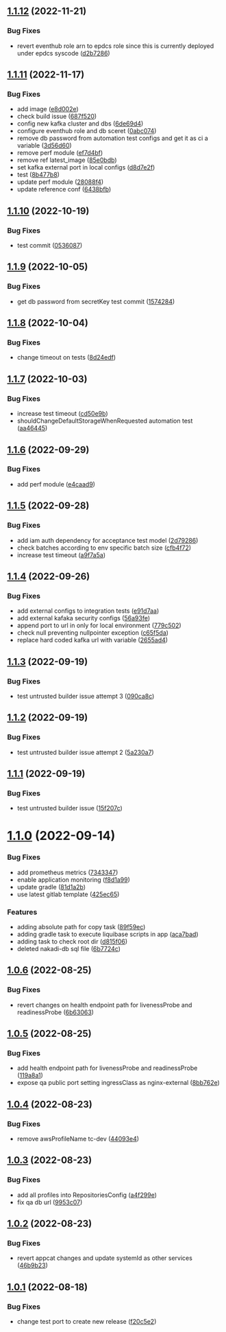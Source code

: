 ## [1.1.12](https://github.com/wiley/nakadi/compare/v1.1.11...v1.1.12) (2022-11-21)


### Bug Fixes

* revert eventhub role arn to epdcs role since this is currently deployed under epdcs syscode ([d2b7286](https://github.com/wiley/nakadi/commit/d2b7286ca864f9aabf10426a1ee3168635e7ce09))

## [1.1.11](https://github.com/wiley/nakadi/compare/v1.1.10...v1.1.11) (2022-11-17)


### Bug Fixes

* add image ([e8d002e](https://github.com/wiley/nakadi/commit/e8d002e6db6121ddd8423e1e861492ef78889ffb))
* check build issue ([687f520](https://github.com/wiley/nakadi/commit/687f5201b5dbd31391c54f779b401b10b37c6634))
* config new kafka cluster and dbs ([6de69d4](https://github.com/wiley/nakadi/commit/6de69d480eb6072e5aae2639a8290eb06b6037ff))
* configure eventhub role and db sceret ([0abc074](https://github.com/wiley/nakadi/commit/0abc074475967df89ccddf18815c4678fc2f32f6))
* remove db password from automation test configs and get it as ci a variable ([3d56d60](https://github.com/wiley/nakadi/commit/3d56d602cd36b0c9e6aa55d10655c0f277f6db4c))
* remove perf module ([ef7d4bf](https://github.com/wiley/nakadi/commit/ef7d4bf16002d04f9aaa86914f5c223802c76eca))
* remove ref latest_image ([85e0bdb](https://github.com/wiley/nakadi/commit/85e0bdb7bab7eb7fb1335b16905a70a1fd6c4b9f))
* set kafka external port in local configs ([d8d7e2f](https://github.com/wiley/nakadi/commit/d8d7e2fa887b8e499d4ccece85b6303ee988ab08))
* test ([8b477b8](https://github.com/wiley/nakadi/commit/8b477b82a40ae5b2b0eb2e31e50208e6fc1185bd))
* update perf module ([28088f4](https://github.com/wiley/nakadi/commit/28088f43cc02ab0034e98847d735694ff640019d))
* update reference conf ([6438bfb](https://github.com/wiley/nakadi/commit/6438bfbf39fd3c385cc07c76550dbc3e5840a104))

## [1.1.10](https://github.com/wiley/nakadi/compare/v1.1.9...v1.1.10) (2022-10-19)

### Bug Fixes

* test commit ([0536087](https://github.com/wiley/nakadi/commit/0536087ecd91418cf84e9b32e4c16b8d2e704aa6))

## [1.1.9](https://github.com/wiley/nakadi/compare/v1.1.8...v1.1.9) (2022-10-05)

### Bug Fixes

* get db password from secretKey test commit ([1574284](https://github.com/wiley/nakadi/commit/1574284cb2c12b996c11c33bf9b0fe6bda5a8bbc))

## [1.1.8](https://github.com/wiley/nakadi/compare/v1.1.7...v1.1.8) (2022-10-04)


### Bug Fixes

* change timeout on tests ([8d24edf](https://github.com/wiley/nakadi/commit/8d24edf4d0b5bbdd6d7613d34677c64a422c8fe0))

## [1.1.7](https://github.com/wiley/nakadi/compare/v1.1.6...v1.1.7) (2022-10-03)


### Bug Fixes

* increase test timeout ([cd50e9b](https://github.com/wiley/nakadi/commit/cd50e9b7beefdc00cac152dfaa7d65edfe1a0bb4))
* shouldChangeDefaultStorageWhenRequested automation test ([aa46445](https://github.com/wiley/nakadi/commit/aa4644503980b24c1ffd9147bd93c1c1aad52970))

## [1.1.6](https://github.com/wiley/nakadi/compare/v1.1.5...v1.1.6) (2022-09-29)


### Bug Fixes

* add perf module ([e4caad9](https://github.com/wiley/nakadi/commit/e4caad9178a375d12e715f04737b80ae532c9cbc))

## [1.1.5](https://github.com/wiley/nakadi/compare/v1.1.4...v1.1.5) (2022-09-28)


### Bug Fixes

* add iam auth dependency for acceptance test model ([2d79286](https://github.com/wiley/nakadi/commit/2d79286a7f9169732d5685904a23124594937ad8))
* check batches according to env specific batch size ([cfb4f72](https://github.com/wiley/nakadi/commit/cfb4f72d313fdb0100d4aeb21d50b1d1f6959f70))
* increase test timeout ([a9f7a5a](https://github.com/wiley/nakadi/commit/a9f7a5a1ee7efbd3eed86a67d4253092f5b895c4))

## [1.1.4](https://github.com/wiley/nakadi/compare/v1.1.3...v1.1.4) (2022-09-26)


### Bug Fixes

* add external configs to integration tests ([e91d7aa](https://github.com/wiley/nakadi/commit/e91d7aa316095e39aeaf08586bf2de25abcd9754))
* add external kafaka security configs ([56a93fe](https://github.com/wiley/nakadi/commit/56a93fea0b7d541d57a31bdad6c2f94451061da2))
* append port to url in only for local environment ([779c502](https://github.com/wiley/nakadi/commit/779c502b456b9a93af49b7a5d11d5a317d793c68))
* check null preventing nullpointer exception ([c65f5da](https://github.com/wiley/nakadi/commit/c65f5da95fa95ff228d68ce8fbe867a724223cad))
* replace hard coded kafka url with variable ([2655ad4](https://github.com/wiley/nakadi/commit/2655ad48558e048bc4a20e6e1624f6f020539c17))

## [1.1.3](https://github.com/wiley/nakadi/compare/v1.1.2...v1.1.3) (2022-09-19)


### Bug Fixes

* test untrusted builder issue attempt 3 ([090ca8c](https://github.com/wiley/nakadi/commit/090ca8c8cb81fe7434ba055fd07ffd23729e5c11))

## [1.1.2](https://github.com/wiley/nakadi/compare/v1.1.1...v1.1.2) (2022-09-19)


### Bug Fixes

* test untrusted builder issue attempt 2 ([5a230a7](https://github.com/wiley/nakadi/commit/5a230a7b40ef2d712d04ab53fc7ede064cb31a5b))

## [1.1.1](https://github.com/wiley/nakadi/compare/v1.1.0...v1.1.1) (2022-09-19)


### Bug Fixes

* test untrusted builder issue ([15f207c](https://github.com/wiley/nakadi/commit/15f207c9ac3225b94312738624b193dc71b52a1c))

# [1.1.0](https://github.com/wiley/nakadi/compare/v1.0.6...v1.1.0) (2022-09-14)


### Bug Fixes

* add prometheus metrics ([7343347](https://github.com/wiley/nakadi/commit/73433471309460d6480bfdf6165225c41387a4ea))
* enable application monitoring ([f8d1a99](https://github.com/wiley/nakadi/commit/f8d1a998ee3436f2903e082e11d7426cd75642ef))
* update gradle ([81d1a2b](https://github.com/wiley/nakadi/commit/81d1a2bac3facae398affb68d3d969adba8eeee5))
* use latest gitlab template ([425ec65](https://github.com/wiley/nakadi/commit/425ec6514e10a7f650b2d32022deee388aaf2d35))


### Features

* adding absolute path for copy task ([89f59ec](https://github.com/wiley/nakadi/commit/89f59ec1c0335c53d55bf164a3f489d7b271c8f6))
* adding gradle task to execute liquibase scripts in app ([aca7bad](https://github.com/wiley/nakadi/commit/aca7bad22fab523477aa9721f3071a500c9f3dbc))
* adding task to check root dir ([d815f06](https://github.com/wiley/nakadi/commit/d815f065a4f052b4b387edbd16fc4c36b0c96c60))
* deleted nakadi-db sql file ([6b7724c](https://github.com/wiley/nakadi/commit/6b7724cb1cdd27ced33c791ff8303e06b69b4812))

## [1.0.6](https://github.com/wiley/nakadi/compare/v1.0.5...v1.0.6) (2022-08-25)


### Bug Fixes

* revert changes on health endpoint path for livenessProbe and readinessProbe ([6b63063](https://github.com/wiley/nakadi/commit/6b630637cf3fb4175c41a163f587cb829cd470da))

## [1.0.5](https://github.com/wiley/nakadi/compare/v1.0.4...v1.0.5) (2022-08-25)


### Bug Fixes

* add health endpoint path for livenessProbe and readinessProbe ([119a8a1](https://github.com/wiley/nakadi/commit/119a8a148397f1ca0a07008d828de2cfa66e9698))
* expose qa public port setting ingressClass as nginx-external ([8bb762e](https://github.com/wiley/nakadi/commit/8bb762e0d50ea4231860a39a9d69afc19dc9bf04))

## [1.0.4](https://github.com/wiley/nakadi/compare/v1.0.3...v1.0.4) (2022-08-23)


### Bug Fixes

* remove awsProfileName tc-dev ([44093e4](https://github.com/wiley/nakadi/commit/44093e4f260486cfe2c704520fecf943ae8bf66c))

## [1.0.3](https://github.com/wiley/nakadi/compare/v1.0.2...v1.0.3) (2022-08-23)


### Bug Fixes

* add all profiles into RepositoriesConfig ([a4f299e](https://github.com/wiley/nakadi/commit/a4f299ed5660dc647e49dc491bab852c9cf9b066))
* fix qa db url ([9953c07](https://github.com/wiley/nakadi/commit/9953c074392a1775e4a9c3882782bb236bcc63c8))

## [1.0.2](https://github.com/wiley/nakadi/compare/v1.0.1...v1.0.2) (2022-08-23)


### Bug Fixes

* revert appcat changes and update systemId as other services ([46b9b23](https://github.com/wiley/nakadi/commit/46b9b238a5cee0531e694155bbb2ba2801d5df63))

## [1.0.1](https://github.com/wiley/nakadi/compare/v1.0.0...v1.0.1) (2022-08-18)


### Bug Fixes

* change test port to create new release ([f20c5e2](https://github.com/wiley/nakadi/commit/f20c5e2d9cd887f490d67810fafd0db5345092a6))
